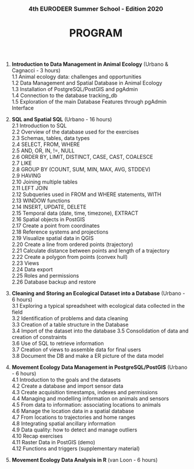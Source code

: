 ### <p align="center">4th EURODEER Summer School - Edition 2020</p>  

# <p align="center">PROGRAM</p>  

&nbsp;

1. **Introduction to Data Management in Animal Ecology** (Urbano & Cagnacci - 3 hours)  
 1.1 Animal ecology data: challenges and opportunities  
 1.2 Data Management and Spatial Database in Animal Ecology  
 1.3 Installation of PostgreSQL/PostGIS and pgAdmin  
 1.4 Connection to the database tracking_db  
 1.5 Exploration of the main Database Features through pgAdmin Interface   

2. **SQL and Spatial SQL** (Urbano - 16 hours)  
 2.1 Introduction to SQL  
 2.2 Overview of the database used for the exercises  
 2.3 Schemas, tables, data types  
 2.4 SELECT, FROM, WHERE  
 2.5 AND, OR, IN, !=, NULL  
 2.6 ORDER BY, LIMIT,  DISTINCT, CASE, CAST, COALESCE  
 2.7 LIKE  
 2.8 GROUP BY (COUNT, SUM, MIN, MAX, AVG, STDDEV)  
 2.9 HAVING  
 2.10 Joining multiple tables  
 2.11 LEFT JOIN  
 2.12 Subqueries used in FROM and WHERE statements, WITH  
 2.13 WINDOW functions  
 2.14 INSERT, UPDATE, DELETE  
 2.15 Temporal data (date, time, timezone), EXTRACT  
 2.16 Spatial objects in PostGIS  
 2.17 Create a point from coordinates  
 2.18 Reference systems and projections  
 2.19 Visualize spatial data in QGIS    
 2.20 Create a line from ordered points (trajectory)  
 2.21 Calculate distance between points and length of a trajectory  
 2.22 Create a polygon from points (convex hull)  
 2.23 Views  
 2.24 Data export  
 2.25 Roles and permissions  
 2.26 Database backup and restore  

3. **Cleaning and Storing an Ecological Dataset into a Database**  (Urbano - 6 hours)  
 3.1 Exploring a typical spreadsheet with ecological data collected in the field  
 3.2 Identification of problems and data cleaning  
 3.3 Creation of a table structure in the Database  
 3.4 Import of the dataset into the database
 3.5 Consolidation of data and creation of constraints  
 3.6 Use of SQL to retrieve information  
 3.7 Creation of views to assemble data for final users  
 3.8 Document the DB and make a ER picture of the data model  

4. **Movement Ecology Data Management in PostgreSQL/PostGIS**  (Urbano - 6 hours)  
 4.1 Introduction to the goals and the datasets  
 4.2 Create a database and import sensor data  
 4.3 Create acquisition timestamps, indexes and permissions  
 4.4 Managing and modelling information on animals and sensors  
 4.5 From data to information: associating locations to animals  
 4.6 Manage the location data in a spatial database  
 4.7 From locations to trajectories and home ranges  
 4.8 Integrating spatial ancillary information  
 4.9 Data quality: how to detect and manage outliers  
 4.10 Recap exercises  
 4.11 Raster Data in PostGIS (demo)  
 4.12 Functions and triggers (supplementary material)  

5. **Movement Ecology Data Analysis in R** (van Loon - 6 hours)  
